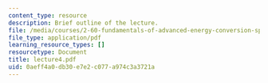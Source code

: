 ```yaml
---
content_type: resource
description: Brief outline of the lecture.
file: /media/courses/2-60-fundamentals-of-advanced-energy-conversion-spring-2004/0aeff4a0db30e7e2c077a974c3a3721a_lecture4.pdf
file_type: application/pdf
learning_resource_types: []
resourcetype: Document
title: lecture4.pdf
uid: 0aeff4a0-db30-e7e2-c077-a974c3a3721a
---
```

